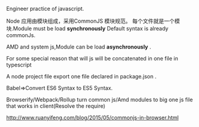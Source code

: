 Engineer practice of javascript.

Node 应用由模块组成，采用CommonJS 模块规范。 每个文件就是一个模块.Module must be load **synchronously**
Default syntax is already commonJs.

AMD and system js,Module can be load **asynchronously** . 

For some special reason that will js will  be concatenated in one file in typescript

A node project file export one file declared in package.json .

Babel=>Convert ES6 Syntax to ES5 Syntax.


Browserify/Webpack/Rollup turn common js/Amd modules to big one js file that works in client(Resolve the require)

http://www.ruanyifeng.com/blog/2015/05/commonjs-in-browser.html